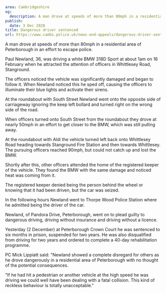 ```yaml
area: Cambridgeshire
og:
  description: A man drove at speeds of more than 80mph in a residential area of Peterborough in an effort to escape police.
publish:
  date: 3 Dec 2020
title: Dangerous driver sentenced
url: https://www.cambs.police.uk/news-and-appeals/dangerous-driver-sentenced
```

A man drove at speeds of more than 80mph in a residential area of Peterborough in an effort to escape police.

Paul Newland, 36, was driving a white BMW 318D Sport at about 1am on 16 February when he attracted the attention of officers in Whittlesey Road, Stanground.

The officers noticed the vehicle was significantly damaged and began to follow it. When Newland noticed this he sped off, causing the officers to illuminate their blue lights and activate their sirens.

At the roundabout with South Street Newland went onto the opposite side of carriageway ignoring the keep left bollard and turned right on the wrong side of the road.

When officers turned onto South Street from the roundabout they drove at nearly 50mph in an effort to get closer to the BMW, which was still pulling away.

At the roundabout with Aldi the vehicle turned left back onto Whittlesey Road heading towards Stanground Fire Station and then towards Whittlesey. The pursuing officers reached 90mph, but could not catch up and lost the BMW.

Shortly after this, other officers attended the home of the registered keeper of the vehicle. They found the BMW with the same damage and noticed heat was coming from it.

The registered keeper denied being the person behind the wheel or knowing that it had been driven, but the car was seized.

In the following hours Newland went to Thorpe Wood Police Station where he admitted being the driver of the car.

Newland, of Pandora Drive, Peterborough, went on to plead guilty to dangerous driving, driving without insurance and driving without a licence.

Yesterday (2 December) at Peterborough Crown Court he was sentenced to six months in prison, suspended for two years. He was also disqualified from driving for two years and ordered to complete a 40-day rehabilitation programme.

PC Mick Lippiatt said: "Newland showed a complete disregard for others as he drove dangerously in a residential area of Peterborough with no thought of the potential consequences.

"If he had hit a pedestrian or another vehicle at the high speed he was driving we could well have been dealing with a fatal collision. This kind of reckless behaviour is totally unacceptable."

